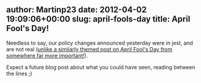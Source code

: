 author: Martinp23
date: 2012-04-02 19:09:06+00:00
slug: april-fools-day
title: April Fool's Day!
---
Needless to say, our policy changes announced yesterday were in jest, and are not real ([unlike a similarly themed post on April Fool's Day from somewhere far more important!](http://www.bbc.co.uk/news/uk-politics-17576745)). 

Expect a future blog post about what you could have seen, reading between the lines ;)
